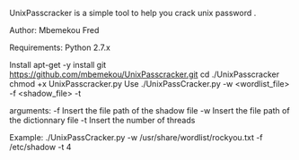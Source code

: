 

UnixPasscracker is a simple tool to help you crack unix password .

Author: Mbemekou Fred

Requirements:
Python 2.7.x

Install
apt-get -y install git
https://github.com/mbemekou/UnixPasscracker.git
cd ./UnixPasscracker
chmod +x UnixPasscracker.py
Use
./UnixPassCracker.py -w <wordlist_file> -f <shadow_file> -t <number of threads>

arguments:
  -f          Insert the file path of the shadow file
  -w          Insert the file path of the dictionnary file
  -t          Insert the number of threads           
                        
Example:
./UnixPassCracker.py -w /usr/share/wordlist/rockyou.txt -f /etc/shadow -t 4

